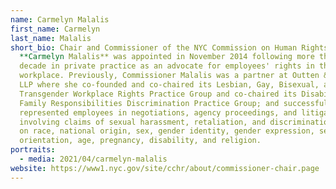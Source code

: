 ```yaml
---
name: Carmelyn Malalis
first_name: Carmelyn
last_name: Malalis
short_bio: Chair and Commissioner of the NYC Commission on Human Rights,
  **Carmelyn Malalis** was appointed in November 2014 following more than a
  decade in private practice as an advocate for employees' rights in the
  workplace. Previously, Commissioner Malalis was a partner at Outten & Golden
  LLP where she co-founded and co-chaired its Lesbian, Gay, Bisexual, and
  Transgender Workplace Rights Practice Group and co-chaired its Disability and
  Family Responsibilities Discrimination Practice Group; and successfully
  represented employees in negotiations, agency proceedings, and litigation
  involving claims of sexual harassment, retaliation, and discrimination based
  on race, national origin, sex, gender identity, gender expression, sexual
  orientation, age, pregnancy, disability, and religion.
portraits:
  - media: 2021/04/carmelyn-malalis
website: https://www1.nyc.gov/site/cchr/about/commissioner-chair.page
---
```

